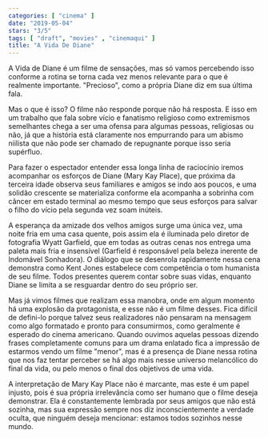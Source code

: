 ```yaml
---
categories: [ "cinema" ]
date: "2019-05-04"
stars: "3/5"
tags: [ "draft", "movies" , "cinemaqui" ]
title: "A Vida De Diane"
---
```

A Vida de Diane é um filme de sensações, mas só vamos percebendo
isso conforme a rotina se torna cada vez menos relevante para o que
é realmente importante. "Precioso", como a própria Diane diz em sua
última fala.

Mas o que é isso? O filme não responde porque não há resposta. E
isso em um trabalho que fala sobre vício e fanatismo religioso como
extremismos semelhantes chega a ser uma ofensa para algumas pessoas,
religiosas ou não, já que a história está claramente nos empurrando
para um abismo niilista que não pode ser chamado de repugnante porque
isso seria supérfluo.

Para fazer o espectador entender essa longa linha de raciocínio iremos
acompanhar os esforços de Diane (Mary Kay Place), que próxima da
terceira idade observa seus familiares e amigos se indo aos poucos, e
uma solidão crescente se materializa conforme ela acompanha a sobrinha
com câncer em estado terminal ao mesmo tempo que seus esforços para
salvar o filho do vício pela segunda vez soam inúteis.

A esperança da amizade dos velhos amigos surge uma única vez, uma
noite fria em uma casa quente, pois assim ela é iluminada pelo diretor
de fotografia Wyatt Garfield, que em todas as outras cenas nos entrega
uma paleta mais fria e insensível (Garfield é responsável pela beleza
inerente de Indomável Sonhadora). O diálogo que se desenrola rapidamente
nessa cena demonstra como Kent Jones estabelece com competência o tom
humanista de seu filme. Todos presentes querem contar sobre suas vidas,
enquanto Diane se limita a se resguardar dentro do seu próprio ser.

Mas já vimos filmes que realizam essa manobra, onde em algum momento
há uma explosão da protagonista, e esse não é um filme desses. Fica
difícil de defini-lo porque talvez seus realizadores não pensaram na
mensagem como algo formatado e pronto para consumirmos, como geralmente
é esperado do cinema americano. Quando ouvimos aquelas pessoas dizendo
frases completamente comuns para um drama enlatado fica a impressão de
estarmos vendo um filme "menor", mas é a presença de Diane nessa rotina
que nos faz tentar perceber se há algo mais nesse universo melancólico
do final da vida, ou pelo menos o final dos objetivos de uma vida.

A interpretação de Mary Kay Place não é marcante, mas este é um papel
injusto, pois é sua própria irrelevância como ser humano que o filme
deseja demonstrar. Ela é constantemente lembrada por seus amigos que
não está sozinha, mas sua expressão sempre nos diz inconscientemente
a verdade oculta, que ninguém deseja mencionar: estamos todos sozinhos
nesse mundo.
